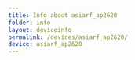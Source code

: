 ```yaml
---
title: Info about asiarf_ap2620
folder: info
layout: deviceinfo
permalink: /devices/asiarf_ap2620/
device: asiarf_ap2620
---
```

